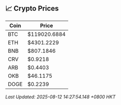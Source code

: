 ## 📈 Crypto Prices

| Coin | Price |
| ---- | ----- |
| BTC | $119020.6884 |
| ETH | $4301.2229 |
| BNB | $807.1846 |
| CRV | $0.9218 |
| ARB | $0.4403 |
| OKB | $46.1175 |
| DOGE | $0.2239 |

_Last Updated: 2025-08-12 14:27:54.148 +0800 HKT_